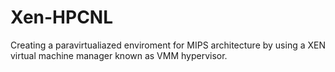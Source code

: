Xen-HPCNL
=========

Creating a paravirtualiazed enviroment for MIPS architecture by using a XEN virtual machine manager known as VMM hypervisor.